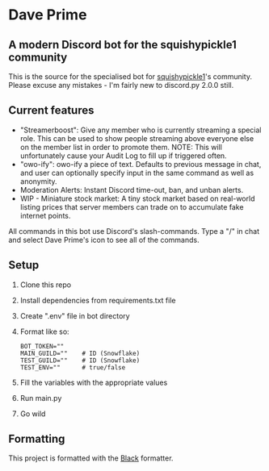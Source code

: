# Dave Prime
## A modern Discord bot for the squishypickle1 community

This is the source for the specialised bot for [squishypickle1](https://www.twitch.tv/squishypickle1)'s community.
Please excuse any mistakes - I'm fairly new to discord.py 2.0.0 still.

## Current features

- "Streamerboost": Give any member who is currently streaming a special role. This can be used to show people streaming above everyone else on the member list in order to promote them. NOTE: This will unfortunately cause your Audit Log to fill up if triggered often.
- "owo-ify": owo-ify a piece of text. Defaults to previous message in chat, and user can optionally specify input in the same command as well as anonymity.
- Moderation Alerts: Instant Discord time-out, ban, and unban alerts.
- WIP - Miniature stock market: A tiny stock market based on real-world listing prices that server members can trade on to accumulate fake internet points.

All commands in this bot use Discord's slash-commands. Type a "/" in chat and select Dave Prime's icon to see all of the commands.

## Setup

1.  Clone this repo
2.  Install dependencies from requirements.txt file
3.  Create ".env" file in bot directory
4.  Format like so:
    
    ```
    BOT_TOKEN=""
    MAIN_GUILD=""    # ID (Snowflake)
    TEST_GUILD=""    # ID (Snowflake)
    TEST_ENV=""      # true/false
    ```

3.  Fill the variables with the appropriate values
4.  Run main.py
5.  Go wild

## Formatting

This project is formatted with the [Black](https://github.com/psf/black) formatter.

